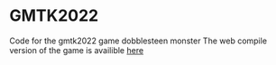 # GMTK2022
Code for the gmtk2022 game dobblesteen monster
The web compile version of the game is availible [here](https://simon-adriaan.itch.io/dobbelsteen)

